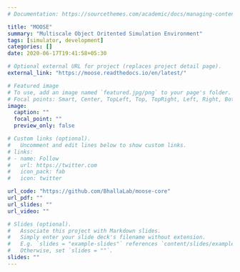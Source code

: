 ```yaml
---
# Documentation: https://sourcethemes.com/academic/docs/managing-content/

title: "MOOSE"
summary: "Multiscale Object Oritented Simulation Environment"
tags: [simulator, development]
categories: []
date: 2020-06-17T19:41:58+05:30

# Optional external URL for project (replaces project detail page).
external_link: "https://moose.readthedocs.io/en/latest/"

# Featured image
# To use, add an image named `featured.jpg/png` to your page's folder.
# Focal points: Smart, Center, TopLeft, Top, TopRight, Left, Right, BottomLeft, Bottom, BottomRight.
image:
  caption: ""
  focal_point: ""
  preview_only: false

# Custom links (optional).
#   Uncomment and edit lines below to show custom links.
# links:
# - name: Follow
#   url: https://twitter.com
#   icon_pack: fab
#   icon: twitter

url_code: "https://github.com/BhallaLab/moose-core"
url_pdf: ""
url_slides: ""
url_video: ""

# Slides (optional).
#   Associate this project with Markdown slides.
#   Simply enter your slide deck's filename without extension.
#   E.g. `slides = "example-slides"` references `content/slides/example-slides.md`.
#   Otherwise, set `slides = ""`.
slides: ""
---
```

